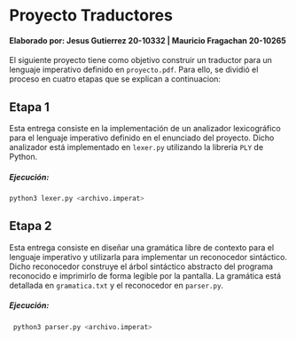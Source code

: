 # Proyecto Traductores
#### Elaborado por: Jesus Gutierrez 20-10332 | Mauricio Fragachan 20-10265
El siguiente proyecto tiene como objetivo construir un traductor para un lenguaje imperativo definido en `proyecto.pdf`. Para ello, se dividió el proceso en cuatro etapas que se explican a continuacion: 

## Etapa 1
Esta entrega consiste en la implementación de un analizador lexicográfico para el lenguaje imperativo definido en el enunciado del proyecto. Dicho analizador está implementado en `lexer.py` utilizando la libreria `PLY` de Python.

##### Ejecución:
```bash
python3 lexer.py <archivo.imperat>
```


## Etapa 2
Esta entrega consiste en diseñar una gramática libre de contexto para el lenguaje imperativo y utilizarla para implementar un reconocedor sintáctico. Dicho reconocedor construye el árbol
sintáctico abstracto del programa reconocido e imprimirlo de forma legible por la pantalla.
La gramática está detallada en `gramatica.txt` y el reconocedor en `parser.py`.

##### Ejecución:
```bash
 python3 parser.py <archivo.imperat>
 ```
